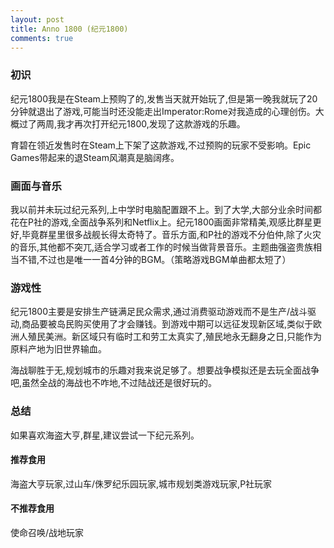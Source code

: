 ```yaml
---
layout: post
title: Anno 1800 (纪元1800)
comments: true
---
```


### 初识
纪元1800我是在Steam上预购了的,发售当天就开始玩了,但是第一晚我就玩了20分钟就退出了游戏,可能当时还没能走出Imperator:Rome对我造成的心理创伤。大概过了两周,我才再次打开纪元1800,发现了这款游戏的乐趣。
<!--more-->
育碧在领近发售时在Steam上下架了这款游戏,不过预购的玩家不受影响。Epic Games带起来的退Steam风潮真是脑阔疼。

### 画面与音乐
我以前并未玩过纪元系列,上中学时电脑配置跟不上。到了大学,大部分业余时间都花在P社的游戏,全面战争系列和Netflix上。纪元1800画面非常精美,观感比群星更好,毕竟群星里很多战舰长得太奇特了。音乐方面,和P社的游戏不分伯仲,除了火灾的音乐,其他都不突兀,适合学习或者工作的时候当做背景音乐。主题曲强盗贵族相当不错,不过也是唯一一首4分钟的BGM。（策略游戏BGM单曲都太短了）

### 游戏性
纪元1800主要是安排生产链满足民众需求,通过消费驱动游戏而不是生产/战斗驱动,商品要被岛民购买使用了才会赚钱。到游戏中期可以远征发现新区域,类似于欧洲人殖民美洲。新区域只有临时工和劳工太真实了,殖民地永无翻身之日,只能作为原料产地为旧世界输血。

海战聊胜于无,规划城市的乐趣对我来说足够了。想要战争模拟还是去玩全面战争吧,虽然全战的海战也不咋地,不过陆战还是很好玩的。

### 总结
如果喜欢海盗大亨,群星,建议尝试一下纪元系列。

#### 推荐食用

海盗大亨玩家,过山车/侏罗纪乐园玩家,城市规划类游戏玩家,P社玩家

#### 不推荐食用

使命召唤/战地玩家